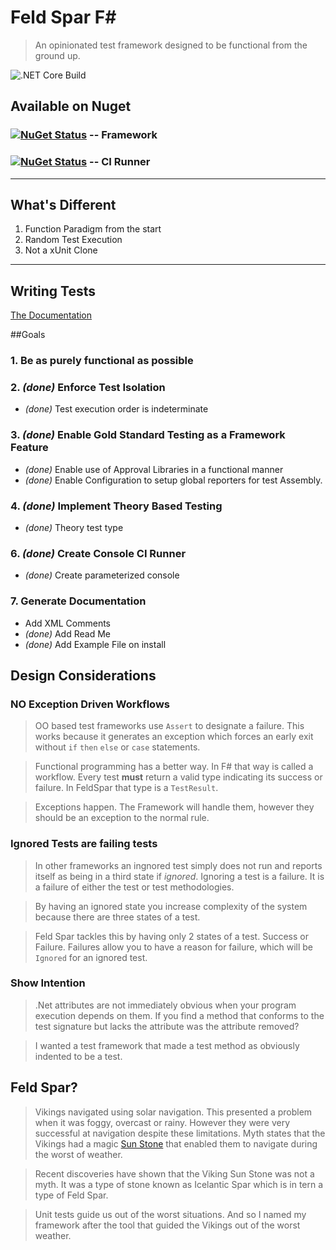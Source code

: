 **Feld Spar F#**
=========
> An opinionated test framework designed to be functional from the ground up.

![.NET Core Build](https://github.com/jason-kerney/FeldSpar/workflows/.NET%20Core%20Build/badge.svg)

## Available on Nuget

### [![NuGet Status](http://img.shields.io/nuget/v/FeldSparFramework.svg?style=flat)](https://www.nuget.org/packages/FeldSparFramework/) -- Framework
### [![NuGet Status](http://img.shields.io/nuget/v/FeldSpar.ContinuousIntegration.svg?style=flat)](https://www.nuget.org/packages/FeldSpar.ContinuousIntegration/) -- CI Runner

-----------------
## What's Different

1. Function Paradigm from the start
2. Random Test Execution
3. Not a xUnit Clone

----------------- 
## Writing Tests
[The Documentation](https://github.com/jason-kerney/FeldSpar/wiki)

##Goals
### 1. Be as purely functional as possible
### 2. _(done)_ Enforce Test Isolation
* _(done)_ Test execution order is indeterminate

### 3. _(done)_ Enable Gold Standard Testing as a Framework Feature
* _(done)_ Enable use of Approval Libraries in a functional manner
* _(done)_ Enable Configuration to setup global reporters for test Assembly.

### 4. _(done)_ Implement Theory Based Testing
* _(done)_ Theory test type

### 6. _(done)_ Create Console CI Runner
* _(done)_ Create parameterized console

### 7. Generate Documentation
* Add XML Comments
* _(done)_ Add Read Me
* _(done)_ Add Example File on install

## Design Considerations
### **NO** Exception Driven Workflows
> OO based test frameworks use `Assert` to designate a failure. This works because it generates an exception which forces an early exit without `if` `then` `else` or `case` statements.

> Functional programming has a better way. In F# that way is called a workflow. Every test **must** return a valid type indicating its success or failure. In FeldSpar that type is a `TestResult`.

> Exceptions happen. The Framework will handle them, however they should be an exception to the normal rule.

### Ignored Tests are failing tests
> In other frameworks an ingnored test simply does not run and reports itself as being in a third state if _ignored_. Ignoring a test is a failure. It is a failure of either the test or test methodologies.

> By having an ignored state you increase complexity of the system because there are three states of a test.

> Feld Spar tackles this by having only 2 states of a test. Success or Failure. Failures allow you to have a reason for failure, which will be `Ignored` for an ignored test.

### Show Intention
> .Net attributes are not immediately obvious when your program execution depends on them. If you find a method that conforms to the test signature but lacks the attribute was the attribute removed?

> I wanted a test framework that made a test method as obviously indented to be a test.

## Feld Spar?
> Vikings navigated using solar navigation. This presented a problem when it was foggy, overcast or rainy. However they were very successful at navigation despite these limitations. Myth states that the Vikings had a magic [Sun Stone](http://news.discovery.com/earth/rocks-fossils/viking-sunstone-shipwreck-130311.htm) that enabled them to navigate during the worst of weather.
  
> Recent discoveries have shown that the Viking Sun Stone was not a myth. It was a type of stone known as Icelantic Spar which is in tern a type of Feld Spar.
  
> Unit tests guide us out of the worst situations. And so I named my framework after the tool that guided the Vikings out of the worst weather.



